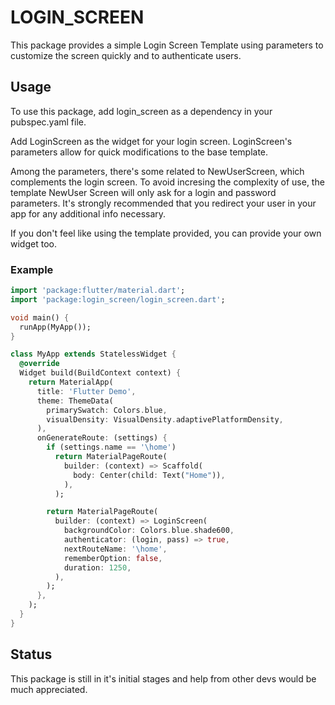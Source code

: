 # LOGIN_SCREEN

This package provides a simple Login Screen Template using parameters
to customize the screen quickly and to authenticate users.

## Usage 
To use this package, add login_screen as a dependency in your pubspec.yaml file.

Add LoginScreen as the widget for your login screen. LoginScreen's parameters
allow for quick modifications to the base template.

Among the parameters, there's some related to NewUserScreen, which complements
the login screen. To avoid incresing the complexity of use, the template NewUser
Screen will only ask for a login and password parameters.
It's strongly recommended that you redirect your user in your app for any additional
info necessary.

If you don't feel like using the template provided, you can provide your own widget
too.

### Example
```dart
import 'package:flutter/material.dart';
import 'package:login_screen/login_screen.dart';

void main() {
  runApp(MyApp());
}

class MyApp extends StatelessWidget {
  @override
  Widget build(BuildContext context) {
    return MaterialApp(
      title: 'Flutter Demo',
      theme: ThemeData(
        primarySwatch: Colors.blue,
        visualDensity: VisualDensity.adaptivePlatformDensity,
      ),
      onGenerateRoute: (settings) {
        if (settings.name == '\home')
          return MaterialPageRoute(
            builder: (context) => Scaffold(
              body: Center(child: Text("Home")),
            ),
          );

        return MaterialPageRoute(
          builder: (context) => LoginScreen(
            backgroundColor: Colors.blue.shade600,
            authenticator: (login, pass) => true,
            nextRouteName: '\home',
            rememberOption: false,
            duration: 1250,
          ),
        );
      },
    );
  }
}
```

## Status
This package is still in it's initial stages and help from other devs would be much appreciated.